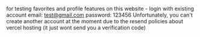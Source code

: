 for testing favorites and profile features on this website - login with existing account
email: test@gmail.com
password: 123456
Unfortunately, you can't create another account at the moment due to the resend policies about vercel hosting (it just wont send you a verification code) 
